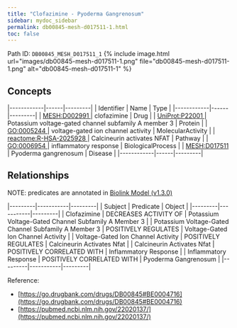```yaml
---
title: "Clofazimine - Pyoderma Gangrenosum"
sidebar: mydoc_sidebar
permalink: db00845-mesh-d017511-1.html
toc: false 
---
```



Path ID: `DB00845_MESH_D017511_1`
{% include image.html url="images/db00845-mesh-d017511-1.png" file="db00845-mesh-d017511-1.png" alt="db00845-mesh-d017511-1" %}

## Concepts

|------------|------|---------|
| Identifier | Name | Type    |
|------------|------|---------|
| <a href="https://identifiers.org/MESH:D002991">MESH:D002991 </a> | clofazimine | Drug |
| <a href="https://identifiers.org/UniProt:P22001">UniProt:P22001 </a> | Potassium voltage-gated channel subfamily A member 3 | Protein |
| <a href="https://identifiers.org/GO:0005244">GO:0005244 </a> | voltage-gated ion channel activity | MolecularActivity |
| <a href="https://identifiers.org/reactome:R-HSA-2025928">reactome:R-HSA-2025928 </a> | Calcineurin activates NFAT | Pathway |
| <a href="https://identifiers.org/GO:0006954">GO:0006954 </a> | inflammatory response | BiologicalProcess |
| <a href="https://identifiers.org/MESH:D017511">MESH:D017511 </a> | Pyoderma gangrenosum | Disease |
|------------|------|---------|

## Relationships


NOTE: predicates are annotated in <a href="https://github.com/biolink/biolink-model/releases/tag/v1.3.0">Biolink Model (v1.3.0)</a>

|---------|-----------|---------|
| Subject | Predicate | Object  |
|---------|-----------|---------|
| Clofazimine | DECREASES ACTIVITY OF | Potassium Voltage-Gated Channel Subfamily A Member 3 |
| Potassium Voltage-Gated Channel Subfamily A Member 3 | POSITIVELY REGULATES | Voltage-Gated Ion Channel Activity |
| Voltage-Gated Ion Channel Activity | POSITIVELY REGULATES | Calcineurin Activates Nfat |
| Calcineurin Activates Nfat | POSITIVELY CORRELATED WITH | Inflammatory Response |
| Inflammatory Response | POSITIVELY CORRELATED WITH | Pyoderma Gangrenosum |
|---------|-----------|---------|

Reference: 
  - [https://go.drugbank.com/drugs/DB00845#BE0004716](https://go.drugbank.com/drugs/DB00845#BE0004716)
  - [https://pubmed.ncbi.nlm.nih.gov/22020137/](https://pubmed.ncbi.nlm.nih.gov/22020137/)
